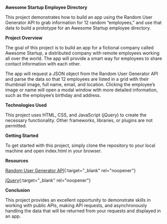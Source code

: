 **Awesome Startup Employee Directory**

This project demonstrates how to build an app using the Random User Generator API to grab information for 12 random “employees,” and use that data to build a prototype for an Awesome Startup employee directory.

**Project Overview**

The goal of this project is to build an app for a fictional company called Awesome Startup, a distributed company with remote employees working all over the world. The app will provide a smart way for employees to share contact information with each other.

The app will request a JSON object from the Random User Generator API and parse the data so that 12 employees are listed in a grid with their thumbnail image, full name, email, and location. Clicking the employee’s image or name will open a modal window with more detailed information, such as the employee’s birthday and address.

**Technologies Used**

This project uses HTML, CSS, and JavaScript (jQuery) to create the necessary functionality. Other frameworks, libraries, or plugins are not permitted.

**Getting Started**

To get started with this project, simply clone the repository to your local machine and open index.html in your browser.

**Resources**

[Random User Generator API](https://randomuser.me/){:target="_blank" rel="noopener"}

[jQuery](https://jquery.com/){:target="_blank" rel="noopener"}

**Conclusion**

This project provides an excellent opportunity to demonstrate skills in working with public APIs, making API requests, and asynchronously handling the data that will be returned from your requests and displayed in an app.
